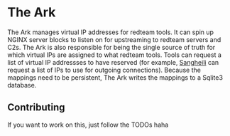 # The Ark
The Ark manages virtual IP addresses for redteam tools. It can spin up NGINX server blocks to listen on for upstreaming to redteam servers and C2s. The Ark is also responsible for being the single source of truth for which virtual IPs are assigned to what redteam tools. Tools can request a list of virtual IP addressses to have reserved (for example, [Sangheili](https://github.com/RITRedteam/Sangheili) can request a list of IPs to use for outgoing connections). Because the mappings need to be persistent, The Ark writes the mappings to a Sqlite3 database.


## Contributing
If you want to work on this, just follow the TODOs haha